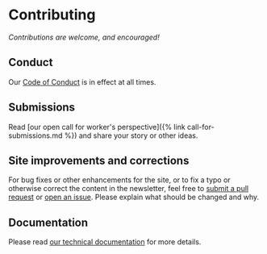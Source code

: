 # Contributing

*Contributions are welcome, and encouraged!*

## Conduct

Our [Code of Conduct](https://github.com/techworkersco/techworkersco.github.io/blob/master/.github/CODE_OF_CONDUCT.md) is in effect at all times.

## Submissions

Read [our open call for worker's perspective]({% link call-for-submissions.md %}) and share your story or other ideas.

## Site improvements and corrections

For bug fixes or other enhancements for the site, or to fix a typo or otherwise correct the content in the newsletter, feel free to [submit a pull request](https://github.com/techworkersco/techworkersco.github.io/compare) or [open an issue](https://github.com/techworkersco/techworkersco.github.io/issues/new). Please explain what should be changed and why.

## Documentation

Please read [our technical documentation](https://github.com/techworkersco/techworkersco.github.io/blob/master/.github/DOCUMENTATION.md) for more details.
